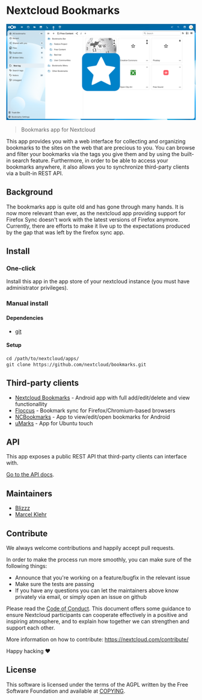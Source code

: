 # Nextcloud Bookmarks

![](https://github.com/nextcloud/bookmarks/raw/master/screenshots/Bookmarks.png)

> Bookmarks app for Nextcloud

This app provides you with a web interface for collecting and organizing bookmarks to the sites on the web that are precious to you. You can browse and filter your bookmarks via the tags you give them and by using the built-in search feature. Furthermore, in order to be able to access your bookmarks anywhere, it also allows you to synchronize third-party clients via a built-in REST API.

## Background
The bookmarks app is quite old and has gone through many hands. It is now more relevant than ever, as the nextcloud app providing support for Firefox Sync doesn't work with the latest versions of Firefox anymore. Currently, there are efforts to make it live up to the expectations produced by the gap that was left by the firefox sync app.

## Install
### One-click
Install this app in the app store of your nextcloud instance (you must have administrator privileges).

### Manual install
#### Dependencies
 - [git](https://git-scm.org/)

#### Setup
```
cd /path/to/nextcloud/apps/
git clone https://github.com/nextcloud/bookmarks.git
```

## Third-party clients
- [Nextcloud Bookmarks](https://github.com/theScrabi/OCBookmarks) - Android app with full add/edit/delete and view functionallity
- [Floccus](https://github.com/marcelklehr/floccus) - Bookmark sync for Firefox/Chromium-based browsers
- [NCBookmarks](https://github.com/lenchan139/NCBookmark) - App to view/edit/open bookmarks for Android
- [uMarks](https://uappexplorer.com/app/umarks.ernesst) - App for Ubuntu touch

## API
This app exposes a public REST API that third-party clients can interface with.

[Go to the API docs](./API.md).

## Maintainers
- [Blizzz](https://github.com/Blizzz)
- [Marcel Klehr](https://github.com/marcelklehr)

## Contribute
We always welcome contributions and happily accept pull requests.

In order to make the process run more smoothly, you can make sure of the following things:

 - Announce that you're working on a feature/bugfix in the relevant issue
 - Make sure the tests are passing
 - If you have any questions you can let the maintainers above know privately via email, or simply open an issue on github

Please read the [Code of Conduct](https://nextcloud.com/community/code-of-conduct/). This document offers some guidance to ensure Nextcloud participants can cooperate effectively in a positive and inspiring atmosphere, and to explain how together we can strengthen and support each other.

More information on how to contribute: https://nextcloud.com/contribute/

Happy hacking :heart:

## License
This software is licensed under the terms of the AGPL written by the Free Software Foundation and available at [COPYING](./COPYING).
